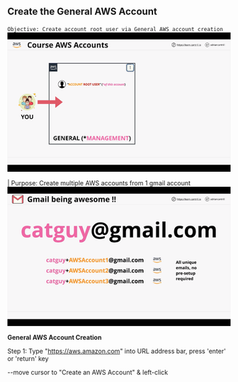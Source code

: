 ## Create the General AWS Account
`Objective: Create account root user via General AWS account creation`
![Demo Objective](https://github.com/lc-eu2cloud/POC-Projects/blob/main/cantrill/course_projects/SAP-C01/mini/Course-AWS-Accounts/Course_Accounts/General/Create_Account/Diagrams/demo_objective.png)

| Purpose: Create multiple AWS accounts from 1 gmail account
![Gmail trick](https://github.com/lc-eu2cloud/POC-Projects/blob/main/cantrill/course_projects/SAP-C01/mini/Course-AWS-Accounts/Course_Accounts/General/Create_Account/Diagrams/gmail_trick.png)

**General AWS Account Creation** 

Step 1: Type "https://aws.amazon.com" into URL address bar, press 'enter' or 'return' key  

   --move cursor to "Create an AWS Account" & left-click 




